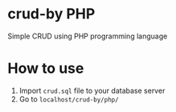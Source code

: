 # crud-by PHP
Simple CRUD using PHP programming language

# How to use

1) Import `crud.sql` file to your database server
2) Go to `localhost/crud-by/php/`



